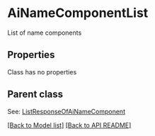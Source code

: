 
# AiNameComponentList

List of name components             

## Properties
Class has no properties

## Parent class

See: [ListResponseOfAiNameComponent](ListResponseOfAiNameComponent.md)



[[Back to Model list]](Models.md) [[Back to API README]](README.md)

